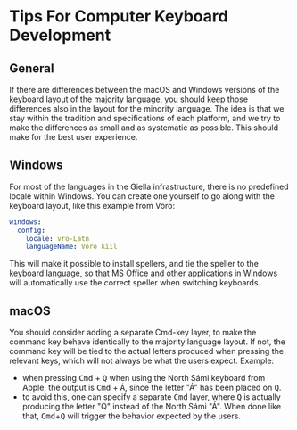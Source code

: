 # Tips For Computer Keyboard Development

## General

If there are differences between the macOS and Windows versions of the keyboard layout of the majority language, you should keep those differences also in the
layout for the minority language. The idea is that we stay within the tradition
and specifications of each platform, and we try to make the differences as small
and as systematic as possible. This should make for the best user experience.

## Windows

For most of the languages in the Giella infrastructure, there is no predefined
locale within Windows. You can create one yourself to go along with the keyboard
layout, like this example from Võro:

```yaml
windows:
  config:
    locale: vro-Latn
    languageName: Võro kiil
```

This will make it possible to install spellers, and tie the speller to
the keyboard language, so that MS Office and other applications in Windows will
automatically use the correct speller when switching keyboards.

## macOS

You should consider adding a separate Cmd-key layer, to make the command key
behave identically to the majority language layout. If not, the command key will
be tied to the actual letters produced when pressing the relevant keys, which
will not always be what the users expect. Example:

- when pressing <kbd>Cmd</kbd> + <kbd>Q</kbd> when using the North Sámi keyboard from Apple,
  the output is <kbd>Cmd</kbd> + <kbd>Á</kbd>, since the letter "Á" has been placed on <kbd>Q</kbd>.
- to avoid this, one can specify a separate <kbd>Cmd</kbd> layer, where <kbd>Q</kbd> is
  actually producing the letter "Q" instead of the North Sámi "Á". When done
  like that, <kbd>Cmd</kbd>+<kbd>Q</kbd> will trigger the behavior expected by the users.
